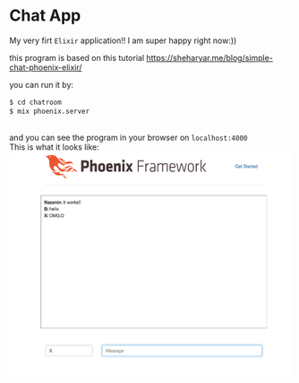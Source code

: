# Chat App

My very firt `Elixir` application!! I am super happy right now:))<br>

this program is based on this tutorial <a href="https://sheharyar.me/blog/simple-chat-phoenix-elixir/">https://sheharyar.me/blog/simple-chat-phoenix-elixir/</a><br>

you can run it by:<br>
```
$ cd chatroom 
$ mix phoenix.server
```
<br>and you can see the program in your browser on `localhost:4000`<br>
This is what it looks like:
<img src="./img.png?raw=true" height="400">